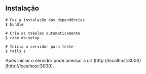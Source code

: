 ## Instalação

```
# Faz a instalação das dependências
$ bundle

# Cria as tabelas automaticamente
$ rake db:setup

# Inicia o servidor para teste
$ rails s
```
Após iniciar o servidor pode acessar a url (http://localhost:3000)[http://localhost:3000].